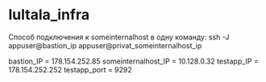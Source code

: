 # lultala_infra

Способ подключения к someinternalhost в одну команду:
ssh -J appuser@bastion_ip appuser@privat_someinternalhost_ip

bastion_IP = 178.154.252.85
someinternalhost_IP = 10.128.0.32
testapp_IP = 178.154.252.252
testapp_port = 9292
